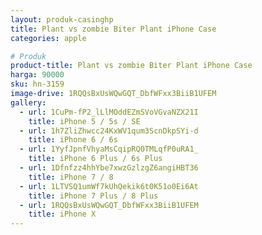 ```yaml
---
layout: produk-casinghp
title: Plant vs zombie Biter Plant iPhone Case
categories: apple

# Produk
product-title: Plant vs zombie Biter Plant iPhone Case
harga: 90000
sku: hn-3159
image-drive: 1RQQsBxUsWQwGQT_DbfWFxx3BiiB1UFEM
gallery:
  - url: 1CuPm-fP2_lLlMOddEZmSVoVGvaNZX21I
    title: iPhone 5 / 5s / SE
  - url: 1h7ZliZhwcc24KxWV1qum3ScnDkpSYi-d
    title: iPhone 6 / 6s
  - url: 1YyfJpnfVhyaMsCqipRQ0TMLqfP0uRA1_
    title: iPhone 6 Plus / 6s Plus
  - url: 1Dfnfzz4hhYbe7xwzGzlzgZ6angiHBT36
    title: iPhone 7 / 8
  - url: 1LTVSQ1umWf7kUhQekik6t0K51o0Ei6At
    title: iPhone 7 Plus / 8 Plus
  - url: 1RQQsBxUsWQwGQT_DbfWFxx3BiiB1UFEM
    title: iPhone X
---
```


